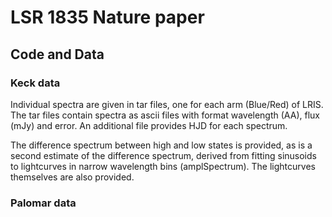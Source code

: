 # LSR 1835 Nature paper
## Code and Data

### Keck data
Individual spectra are given in tar files, one for each arm (Blue/Red)
of LRIS. The tar files contain spectra as ascii files with format
wavelength (AA), flux (mJy) and error. An additional file provides HJD
for each spectrum.

The difference spectrum between high and low states is provided, as is
a second estimate of the difference spectrum, derived from fitting sinusoids
to lightcurves in narrow wavelength bins (amplSpectrum). The lightcurves themselves
are also provided.

### Palomar data
